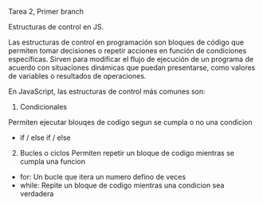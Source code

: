 Tarea 2, Primer branch


Estructuras de control en JS.

Las estructuras de control en programación son bloques de código que permiten tomar decisiones o repetir acciones en función de condiciones específicas. Sirven para modificar el flujo de ejecución de un programa de acuerdo con situaciones dinámicas que puedan presentarse, como valores de variables o resultados de operaciones.

En JavaScript, las estructuras de control más comunes son:

1. Condicionales 

Permiten ejecutar blouqes de codigo segun se cumpla o no una condicion 

- if / else if / else

2. Bucles o ciclos
Permiten repetir un bloque de codigo mientras se cumpla una funcion

- for: Un bucle que itera un numero defino de veces
- while: Repite un bloque de codigo mientras una condicion sea verdadera
